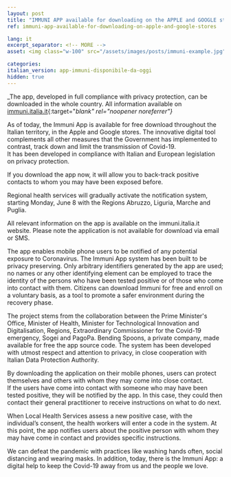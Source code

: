 ```yaml
---
layout: post
title: "IMMUNI APP available for downloading on the APPLE and GOOGLE stores"
ref: immuni-app-available-for-downloading-on-apple-and-google-stores

lang: it
excerpt_separator: <!-- MORE -->
asset: <img class="w-100" src="/assets/images/posts/immuni-example.jpg" alt="Immuni disponibile ai cittadini"/>

categories:
italian_version: app-immuni-disponibile-da-oggi
hidden: true
---
```


_The app, developed in full compliance with privacy protection, can be downloaded in the whole country. All information available on [immuni.italia.it](http://immuni.italia.it){:target="_blank" rel="noopener noreferrer"}_

<!-- MORE -->

As of today, the Immuni App is available for free download throughout the Italian territory,  in the Apple and Google stores. The innovative digital tool complements all other measures  that the Government has implemented to contrast, track down and limit the transmission of  Covid-19.  
It has been developed in compliance with Italian and European legislation on privacy protection.  
 
If you download the app now, it  will allow you to back-track positive contacts to  whom you may have been exposed before.  

Regional health services will gradually activate the notification system, starting Monday, June 8 with the Regions Abruzzo, Liguria, Marche and Puglia.  

All relevant information on the app is available on the immuni.italia.it website. Please note the application is not available for download via email or SMS.  

The app  enables mobile phone users to be notified of any potential exposure to Coronavirus. The Immuni App system has been built to be privacy preserving. Only arbitrary identifiers generated by the app are used;  no names  or any other identifying element can be employed  to  trace the identity of the persons who have been tested positive or of those who come into contact with them. Citizens can download Immuni for free and enroll on a voluntary basis, as a tool to promote a safer environment during the recovery phase.  

The project stems from the collaboration between the Prime Minister's Office, Minister of Health, Minister for Technological Innovation and Digitalisation, Regions, Extraordinary Commissioner for the Covid-19 emergency, Sogei and PagoPa.  Bending Spoons, a private company,  made available for free the app source code. The system has been developed with utmost respect and attention to privacy, in close cooperation with Italian Data Protection Authority.  

By downloading the application on their mobile phones, users can protect themselves and others with whom  they may come into close contact.  
If the users have come into contact with someone who may have been tested positive, they will be notified by the app. In this case, they  could then contact their general practitioner to receive instructions on what to do next.  

When Local Health Services assess a new positive case, with the individual’s consent, the health workers will enter a code in the system. At this point, the app notifies users about the positive person  with whom they may have come in contact and provides specific instructions.  

We can defeat the pandemic with practices like washing hands often, social distancing  and wearing masks. In addition, today, there is the Immuni App: a digital help to keep the Covid-19 away from us and the people we love.

